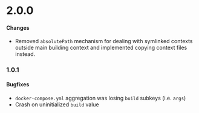 # 2.0.0

#### Changes

* Removed `absolutePath` mechanism for dealing with symlinked contexts outside main building context and implemented
  copying context files instead.

### 1.0.1

#### Bugfixes

* `docker-compose.yml` aggregation was losing `build` subkeys (i.e. `args`)
* Crash on uninitialized `build` value